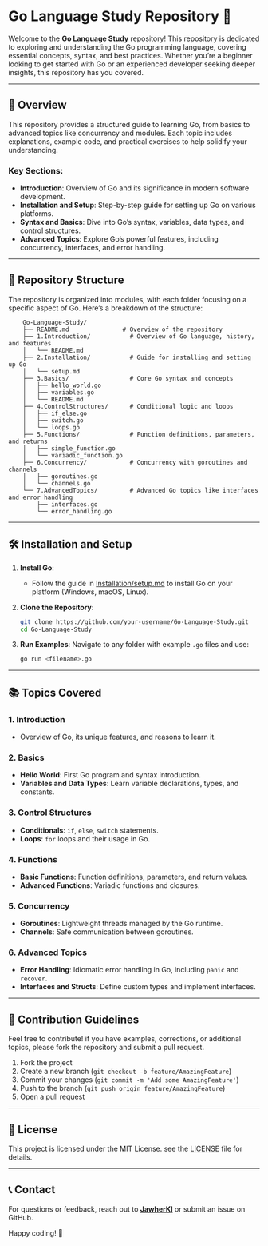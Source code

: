 # Go Language Study Repository 📘
Welcome to the **Go Language Study** repository! This repository is dedicated to exploring and understanding the Go programming language, covering essential concepts, syntax, and best practices. Whether you’re a beginner looking to get started with Go or an experienced developer seeking deeper insights, this repository has you covered.

---

## 🌟 Overview
This repository provides a structured guide to learning Go, from basics to advanced topics like concurrency and modules. Each topic includes explanations, example code, and practical exercises to help solidify your understanding.

### Key Sections:
- **Introduction**: Overview of Go and its significance in modern software development.
- **Installation and Setup**: Step-by-step guide for setting up Go on various platforms.
- **Syntax and Basics**: Dive into Go’s syntax, variables, data types, and control structures.
- **Advanced Topics**: Explore Go’s powerful features, including concurrency, interfaces, and error handling.

---

## 📂 Repository Structure

The repository is organized into modules, with each folder focusing on a specific aspect of Go. Here’s a breakdown of the structure:
```
    Go-Language-Study/
    ├── README.md               # Overview of the repository
    ├── 1.Introduction/           # Overview of Go language, history, and features
    │   └── README.md
    ├── 2.Installation/           # Guide for installing and setting up Go
    │   └── setup.md
    ├── 3.Basics/                 # Core Go syntax and concepts
    │   ├── hello_world.go
    │   ├── variables.go
    │   └── README.md
    ├── 4.ControlStructures/      # Conditional logic and loops
    │   ├── if_else.go
    │   ├── switch.go
    │   └── loops.go
    ├── 5.Functions/              # Function definitions, parameters, and returns
    │   ├── simple_function.go
    │   └── variadic_function.go
    ├── 6.Concurrency/            # Concurrency with goroutines and channels
    │   ├── goroutines.go
    │   └── channels.go
    └── 7.AdvancedTopics/         # Advanced Go topics like interfaces and error handling
        ├── interfaces.go
        └── error_handling.go
```
---

## 🛠 Installation and Setup

1. **Install Go**:
   - Follow the guide in [Installation/setup.md](Installation/setup.md) to install Go on your platform (Windows, macOS, Linux).

2. **Clone the Repository**:
   ```bash
   git clone https://github.com/your-username/Go-Language-Study.git
   cd Go-Language-Study
   ```

3. **Run Examples**:
   Navigate to any folder with example `.go` files and use:
   ```bash
   go run <filename>.go
   ```
---

## 📚 Topics Covered

### 1. Introduction
   - Overview of Go, its unique features, and reasons to learn it.

### 2. Basics
   - **Hello World**: First Go program and syntax introduction.
   - **Variables and Data Types**: Learn variable declarations, types, and constants.

### 3. Control Structures
   - **Conditionals**: `if`, `else`, `switch` statements.
   - **Loops**: `for` loops and their usage in Go.

### 4. Functions
   - **Basic Functions**: Function definitions, parameters, and return values.
   - **Advanced Functions**: Variadic functions and closures.

### 5. Concurrency
   - **Goroutines**: Lightweight threads managed by the Go runtime.
   - **Channels**: Safe communication between goroutines.

### 6. Advanced Topics
   - **Error Handling**: Idiomatic error handling in Go, including `panic` and `recover`.
   - **Interfaces and Structs**: Define custom types and implement interfaces.

---

## 🤖 Contribution Guidelines

Feel free to contribute! if you have examples, corrections, or additional topics, please fork the repository and submit a pull request.

1. Fork the project
2. Create a new branch (`git checkout -b feature/AmazingFeature`)
3. Commit your changes (`git commit -m 'Add some AmazingFeature'`)
4. Push to the branch (`git push origin feature/AmazingFeature`)
5. Open a pull request

---

## 📝 License

This project is licensed under the MIT License. see the [LICENSE](LICENSE) file for details.

---

## 📞 Contact

For questions or feedback, reach out to **[JawherKl](mailto:kalleljawher4@gmail.com)** or submit an issue on GitHub.

Happy coding! 🎉
